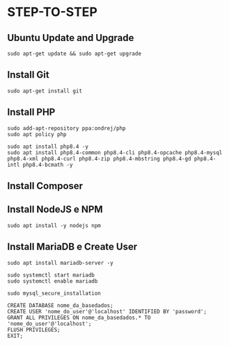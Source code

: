 # STEP-TO-STEP

## Ubuntu Update and Upgrade
```
sudo apt-get update && sudo apt-get upgrade
```

## Install Git
```
sudo apt-get install git
```

## Install PHP
```
sudo add-apt-repository ppa:ondrej/php
sudo apt policy php

sudo apt install php8.4 -y
sudo apt install php8.4-common php8.4-cli php8.4-opcache php8.4-mysql php8.4-xml php8.4-curl php8.4-zip php8.4-mbstring php8.4-gd php8.4-intl php8.4-bcmath -y
```

## Install Composer

## Install NodeJS e NPM
```
sudo apt install -y nodejs npm
```

## Install MariaDB e Create User
```
sudo apt install mariadb-server -y

sudo systemctl start mariadb
sudo systemctl enable mariadb

sudo mysql_secure_installation
```

```
CREATE DATABASE nome_da_basedados;
CREATE USER 'nome_do_user'@'localhost' IDENTIFIED BY 'password';
GRANT ALL PRIVILEGES ON nome_da_basedados.* TO 'nome_do_user'@'localhost';
FLUSH PRIVILEGES;
EXIT;
```
